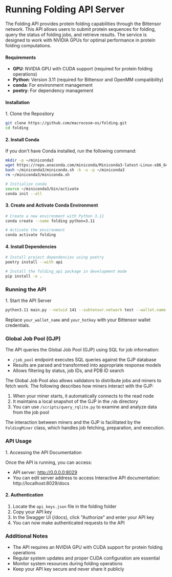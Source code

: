 # Running Folding API Server

The Folding API provides protein folding capabilities through the Bittensor network. This API allows users to submit protein sequences for folding, query the status of folding jobs, and retrieve results. The service is designed to work with NVIDIA GPUs for optimal performance in protein folding computations.

#### Requirements

* **GPU**: NVIDIA GPU with CUDA support (required for protein folding operations)
* **Python**: Version 3.11 (required for Bittensor and OpenMM compatibility)
* **conda**: For environment management
* **poetry**: For dependency management

#### Installation&#x20;

1\. Clone the Repository

```bash
git clone https://github.com/macrocosm-os/folding.git
cd folding
```

#### 2. Install Conda

If you don't have Conda installed, run the following command:

```bash
mkdir -p ~/miniconda3
wget https://repo.anaconda.com/miniconda/Miniconda3-latest-Linux-x86_64.sh -O ~/miniconda3/miniconda.sh
bash ~/miniconda3/miniconda.sh -b -u -p ~/miniconda3
rm ~/miniconda3/miniconda.sh

# Initialize conda
source ~/miniconda3/bin/activate
conda init --all
```

#### 3. Create and Activate Conda Environment

```bash
# Create a new environment with Python 3.11
conda create --name folding python=3.11

# Activate the environment
conda activate folding
```

#### 4. Install Dependencies

```bash
# Install project dependencies using poetry
poetry install --with api

# Install the folding_api package in development mode
pip install -e .
```

###

### Running the API

1\. Start the API Server

```bash
python3.11 main.py --netuid 141 --subtensor.network test --wallet.name your_wallet_name --wallet.hotkey your_hotkey --gjp-address 167.99.209.27:4001
```

Replace `your_wallet_name` and `your_hotkey` with your Bittensor wallet credentials.



### Global Job Pool (GJP) <a href="#global-job-pool-gjp" id="global-job-pool-gjp"></a>

The API queries the Global Job Pool (GJP) using SQL for job information:

* `/job_pool` endpoint executes SQL queries against the GJP database
* Results are parsed and transformed into appropriate response models
* Allows filtering by status, job IDs, and PDB ID search

The Global Job Pool also allows validators to distribute jobs and miners to fetch work. The following describes how miners interact with the GJP:

1. When your miner starts, it automatically connects to the read node
2. It maintains a local snapshot of the GJP in the `/db` directory
3. You can use `/scripts/query_rqlite.py` to examine and analyze data from the job pool

The interaction between miners and the GJP is facilitated by the `FoldingMiner` class, which handles job fetching, preparation, and execution.



### API Usage

1\. Accessing the API Documentation

Once the API is running, you can access:

* API server: http://0.0.0.0:8029
* You can edit server address to access Interactive API documentation: http://localhost:8029/docs

#### 2. Authentication

1. Locate the `api_keys.json` file in the folding folder
2. Copy your API key
3. In the Swagger UI (/docs), click "Authorize" and enter your API key
4. You can now make authenticated requests to the API

###

### Additional Notes

* The API requires an NVIDIA GPU with CUDA support for protein folding operations
* Regular system updates and proper CUDA configuration are essential
* Monitor system resources during folding operations
* Keep your API key secure and never share it publicly

